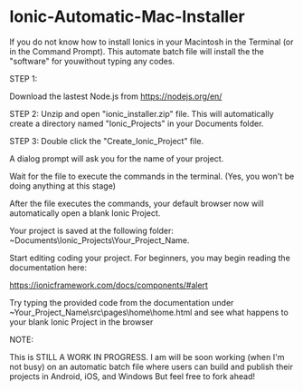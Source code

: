 # Ionic-Automatic-Mac-Installer

If you do not know how to install Ionics in your Macintosh in the Terminal (or in the Command Prompt). This automate batch file will install the the "software" for youwithout typing any codes.


STEP 1: 

Download the lastest Node.js from https://nodejs.org/en/

STEP 2: 
Unzip and open  "ionic_installer.zip" file. This will automatically create a directory named "Ionic_Projects" in your Documents folder.

STEP 3: 
Double click the "Create_Ionic_Project" file. 

A dialog prompt will ask you for the name of your project. 




Wait for the file to execute the commands in the terminal. (Yes, you won't be doing anything at this stage)


After the file executes the commands, your default browser now will automatically open a blank Ionic Project. 



Your project is saved at the following folder: ~Documents\Ionic_Projects\Your_Project_Name.




Start editing coding your project. For beginners, you may begin reading the documentation here:

https://ionicframework.com/docs/components/#alert

Try typing the provided code from the documentation under ~Your_Project_Name\src\pages\home\home.html and see what happens to your blank Ionic Project in the browser




NOTE: 

This is STILL A WORK IN PROGRESS. I am will be soon working (when I'm not busy) on an automatic batch file where users can build and publish their projects in Android, iOS, and Windows But feel free to fork ahead! 
